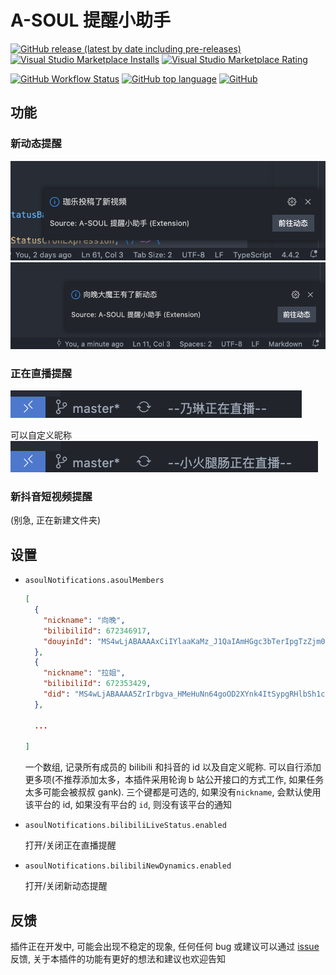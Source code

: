 # A-SOUL 提醒小助手

[![GitHub release (latest by date including pre-releases)](https://img.shields.io/github/v/release/luooooob/vscode-asoul-notifications?include_prereleases&label=Visual%20Studio%20Marketplace)](https://marketplace.visualstudio.com/items?itemName=JiangYan.asoul-notifications)
[![Visual Studio Marketplace Installs](https://img.shields.io/visual-studio-marketplace/i/jiangyan.asoul-notifications)](https://marketplace.visualstudio.com/items?itemName=JiangYan.asoul-notifications)
[![Visual Studio Marketplace Rating](https://img.shields.io/visual-studio-marketplace/r/jiangyan.asoul-notifications)](https://marketplace.visualstudio.com/items?itemName=JiangYan.asoul-notifications)

[![GitHub Workflow Status](https://img.shields.io/github/workflow/status/luooooob/vscode-asoul-notifications/CI)](https://github.com/luooooob/vscode-asoul-notifications/actions/workflows/ci.yml)
[![GitHub top language](https://img.shields.io/github/languages/top/luooooob/vscode-asoul-notifications)](https://github.com/luooooob/vscode-asoul-notifications)
[![GitHub](https://img.shields.io/github/license/luooooob/vscode-asoul-notifications)](https://github.com/luooooob/vscode-asoul-notifications/blob/master/LICENSE)

> 

## 功能

### 新动态提醒

![新动态提醒1](./images/new-dynamics-1.png)
![新动态提醒2](./images/new-dynamics-2.png)


### 正在直播提醒

![正在直播提醒1](./images/live-status-1.png)

可以自定义昵称
![正在直播提醒2](./images/live-status-2.png)

### 新抖音短视频提醒

(别急, 正在新建文件夹)


## 设置

- `asoulNotifications.asoulMembers`
  
  ```json
  [
    {
      "nickname": "向晚",
      "bilibiliId": 672346917,
      "douyinId": "MS4wLjABAAAAxCiIYlaaKaMz_J1QaIAmHGgc3bTerIpgTzZjm0na8w5t2KTPrCz4bm_5M5EMPy92"
    },
    {
      "nickname": "拉姐",
      "bilibiliId": 672353429,
      "did": "MS4wLjABAAAA5ZrIrbgva_HMeHuNn64goOD2XYnk4ItSypgRHlbSh1c"
    },

    ...

  ]
  ```
  一个数组, 记录所有成员的 bilibili 和抖音的 id 以及自定义昵称. 可以自行添加更多项(不推荐添加太多，本插件采用轮询 b 站公开接口的方式工作, 如果任务太多可能会被叔叔 gank). 三个键都是可选的, 如果没有`nickname`, 会默认使用该平台的 id, 如果没有平台的 `id`, 则没有该平台的通知

- `asoulNotifications.bilibiliLiveStatus.enabled`

  打开/关闭正在直播提醒

- `asoulNotifications.bilibiliNewDynamics.enabled`

  打开/关闭新动态提醒

## 反馈

插件正在开发中, 可能会出现不稳定的现象, 任何任何 bug 或建议可以通过 [issue](https://github.com/luooooob/vscode-asoul-notifications/issues/new) 反馈, 关于本插件的功能有更好的想法和建议也欢迎告知
